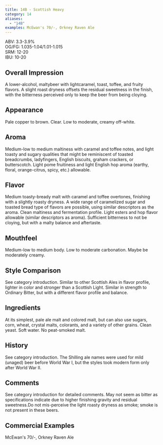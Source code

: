 ```yaml
---
title: 14B - Scottish Heavy
category: 14
aliases: 
  - "14B"
examples: McEwan's 70/-, Orkney Raven Ale
---
```


ABV: 3.3-3.9%  
OG/FG: 1.035-1.04/1.01-1.015  
SRM: 12-20  
IBU: 10-20

## Overall Impression
A lower-alcohol, maltybeer with lightcaramel, toast, toffee, and fruity flavors. A slight roast dryness offsets the residual sweetness in the finish, with the bitterness perceived only to keep the beer from being cloying.

## Appearance
Pale copper to brown. Clear. Low to moderate, creamy off-white.

## Aroma
Medium-low to medium maltiness with caramel and toffee notes, and light toasty and sugary qualities that might be reminiscent of toasted breadcrumbs, ladyfingers, English biscuits, graham crackers, or butterscotch. Light pome fruitiness and light English hop aroma (earthy, floral, orange-citrus, spicy, etc.) allowable.

## Flavor
Medium toasty-bready malt with caramel and toffee overtones, finishing with a slightly roasty dryness. A wide range of caramelized sugar and toasted bread type of flavors are possible, using similar descriptors as the aroma. Clean maltiness and fermentation profile. Light esters and hop flavor allowable (similar descriptors as aroma). Sufficient bitterness to not be cloying, but with a malty balance and aftertaste.

## Mouthfeel
Medium-low to medium body. Low to moderate carbonation. Maybe be moderately creamy.

## Style Comparison
See category introduction. Similar to other Scottish Ales in flavor profile, lighter in color and stronger than a Scottish Light. Similar in strength to Ordinary Bitter, but with a different flavor profile and balance.

## Ingredients
At its simplest, pale ale malt and colored malt, but can also use sugars, corn, wheat, crystal malts, colorants, and a variety of other grains. Clean yeast. Soft water. No peat-smoked malt.

## History
See category introduction. The Shilling ale names were used for mild (unaged) beer before World War I, but the styles took modern form only after World War II.

## Comments
See category introduction for detailed comments. May not seem as bitter as specifications indicate due to higher finishing gravity and residual sweetness.Do not mis-perceive the light roasty dryness as smoke; smoke is not present in these beers.

## Commercial Examples
McEwan's 70/-, Orkney Raven Ale





